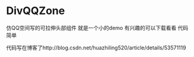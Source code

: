 # DivQQZone
仿QQ空间写的可拉伸头部组件  就是一个小的demo  有兴趣的可以下载看看  代码简单

代码写在博客了http://blog.csdn.net/huazhiling520/article/details/53571119
